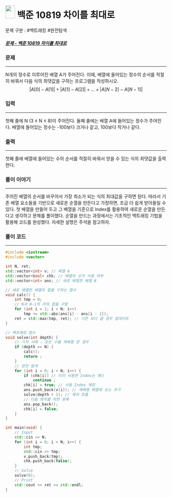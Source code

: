 
# <img src="https://d2gd6pc034wcta.cloudfront.net/tier/9.svg" width="30" height="40"> 백준 10819 차이를 최대로

문제 구분 : #백트래킹 #완전탐색 
##### [문제 - 백준 10819 차이를 최대로](https://www.acmicpc.net/problem/10819)

### 문제
<hr>

N개의 정수로 이루어진 배열 A가 주어진다. 이때, 배열에 들어있는 정수의 순서를 적절히 바꿔서 다음 식의 최댓값을 구하는 프로그램을 작성하시오.
$$|A[0] - A[1]| + |A[1] - A[2]| + ... + |A[N-2] - A[N-1]|$$

### 입력
<hr>

첫째 줄에 N (3 ≤ N ≤ 8)이 주어진다. 둘째 줄에는 배열 A에 들어있는 정수가 주어진다. 배열에 들어있는 정수는 -100보다 크거나 같고, 100보다 작거나 같다.
### 출력
<hr>

첫째 줄에 배열에 들어있는 수의 순서를 적절히 바꿔서 얻을 수 있는 식의 최댓값을 출력한다.
### 풀이 이야기
<hr>

주어진 배열의 순서를 바꾸어서 가장 최소가 되는 식의 최대값을 구하면 된다. 따라서 기존 배열 요소들을 기반으로 새로운 순열을 만든다고 가정하면, 조금 더 쉽게 받아들일 수 있다. 첫 배열을 만들어 두고 그 배열을 기준으로 Index를 활용하여 새로운 순열을 만든다고 생각하고 문제를 풀이했다. 순열을 만드는 과정에서는 기초적인 백트래킹 기법을 활용해 코드를 완성했다. 자세한 설명은 주석을 참고하자.
### 풀이 코드
<hr>

``` c++
#include <iostream>
#include <vector>

int N, ret;
std::vector<int> v; // 배열 A
std::vector<bool> chk; // 배열의 숫자 사용 여부
std::vector<int> ans; // 새로 배열한 배열 B

// 새로 배열한 배열의 합을 구하는 함수
void calc() {
	int tmp = 0;
	// N과 N-1의 차의 합을 구함
	for (int i = 1; i < N; i++)
		tmp += std::abs(ans[i] - ans[i - 1]);
	ret = std::max(tmp, ret); // 기존 보다 클 경우 업데이트
}

// 백트래킹 함수
void solve(int depth) {
	// 기저 사례 : 모든 수를 재배열 한 경우
	if (depth == N) {
		calc();
		return ;
	}
	// 완전 탐색
	for (int i = 0; i < N; i++) {
		if (chk[i]) // 이미 사용한 Index는 패스
			continue ;
		chk[i] = true; // 사용 Index 체킹
		ans.push_back(v[i]); // 재배열 배열에 요소 추가
		solve(depth + 1); // 재귀 호출
		// 다음 회차를 위한 원복
		ans.pop_back();
		chk[i] = false;
	}
}

int main(void) {
	// Input
	std::cin >> N;
	for (int i = 0; i < N; i++) {
		int tmp;
		std::cin >> tmp;
		v.push_back(tmp);
		chk.push_back(false);
	}
	// Solve
	solve(0);
	// Print
	std::cout << ret << std::endl;
}
```


